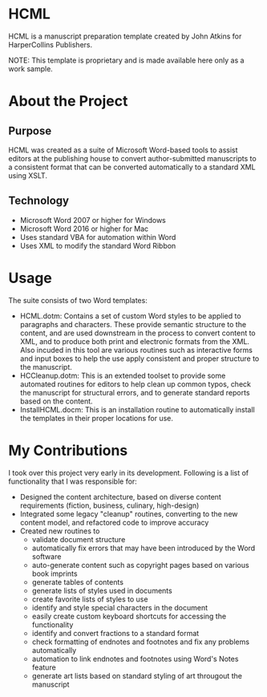 # HCML
HCML is a manuscript preparation template created by John Atkins for HarperCollins Publishers.

NOTE: This template is proprietary and is made available here only as a work sample.

# About the Project
## Purpose
HCML was created as a suite of Microsoft Word-based tools to assist editors at the publishing house to convert author-submitted manuscripts to a consistent format that can be converted automatically to a standard XML using XSLT.

## Technology
* Microsoft Word 2007 or higher for Windows
* Microsoft Word 2016 or higher for Mac
* Uses standard VBA for automation within Word
* Uses XML to modify the standard Word Ribbon

# Usage
The suite consists of two Word templates:
* HCML.dotm: Contains a set of custom Word styles to be applied to paragraphs and characters. These provide semantic structure to the content, and are used downstream in the process to convert content to XML, and to produce both print and electronic formats from the XML. Also incuded in this tool are various routines such as interactive forms and input boxes to help the use apply consistent and proper structure to the manuscript. 
* HCCleanup.dotm: This is an extended toolset to provide some automated routines for editors to help clean up common typos, check the manuscript for structural errors, and to generate standard reports based on the content.
* InstallHCML.docm: This is an installation routine to automatically install the templates in their proper locations for use.

# My Contributions
I took over this project very early in its development. Following is a list of functionality that I was responsible for:
* Designed the content architecture, based on diverse content requirements (fiction, business, culinary, high-design)
* Integrated some legacy "cleanup" routines, converting to the new content model, and refactored code to improve accuracy
* Created new routines to 
  * validate document structure
  * automatically fix errors that may have been introduced by the Word software
  * auto-generate content such as copyright pages based on various book imprints
  * generate tables of contents 
  * generate lists of styles used in documents
  * create favorite lists of styles to use
  * identify and style special characters in the document
  * easily create custom keyboard shortcuts for accessing the functionality
  * identify and convert fractions to a standard format
  * check formatting of endnotes and footnotes and fix any problems automatically
  * automation to link endnotes and footnotes using Word's Notes feature
  * generate art lists based on standard styling of art througout the manuscript
